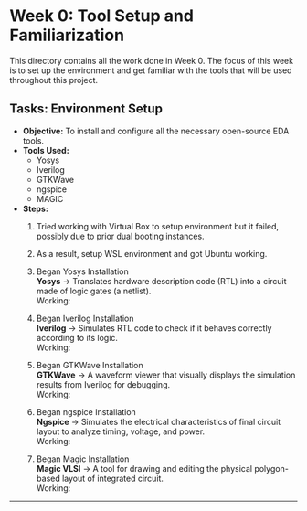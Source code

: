 # Week 0: Tool Setup and Familiarization

This directory contains all the work done in Week 0. The focus of this week is to set up the environment and get familiar with the tools that will be used throughout this project.

## Tasks: Environment Setup

* **Objective:** To install and configure all the necessary open-source EDA tools.
* **Tools Used:**
    * Yosys
    * Iverilog
    * GTKWave
    * ngspice
    * MAGIC
* **Steps:**
    1.  Tried working with Virtual Box to setup environment but it failed, possibly due to prior dual booting instances.
    2.  As a result, setup WSL environment and got Ubuntu working.
    3.  Began Yosys Installation\
    **Yosys** → Translates hardware description code (RTL) into a circuit made of logic gates (a netlist).\
    Working:

    5. Began Iverilog Installation\
    **Iverilog** → Simulates RTL code to check if it behaves correctly according to its logic.\
    Working:

    6. Began GTKWave Installation\
    **GTKWave** → A waveform viewer that visually displays the simulation results from Iverilog for debugging.\
    Working:

    7. Began ngspice Installation\
    **Ngspice** → Simulates the electrical characteristics of final circuit layout to analyze timing, voltage, and power.\
    Working:

    9. Began Magic Installation\
    **Magic VLSI** → A tool for drawing and editing the physical polygon-based layout of integrated circuit.\
    Working:



---
